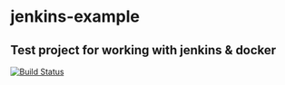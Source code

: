 # jenkins-example

## Test project for working with jenkins & docker

[![Build Status](http://35.198.131.123:8080/buildStatus/icon?job=example-maven-project)](http://35.198.131.123:8080/job/example-maven-project)
